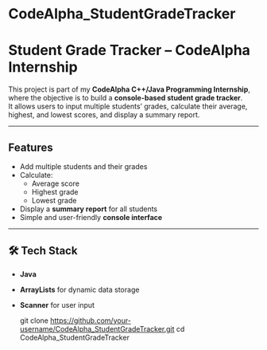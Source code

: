 # CodeAlpha_StudentGradeTracker
# Student Grade Tracker – CodeAlpha Internship

This project is part of my **CodeAlpha C++/Java Programming Internship**, where the objective is to build a **console-based student grade tracker**.  
It allows users to input multiple students’ grades, calculate their average, highest, and lowest scores, and display a summary report.

---

##  Features
- Add multiple students and their grades
- Calculate:
  -  Average score  
  -  Highest grade  
  -  Lowest grade
- Display a **summary report** for all students
- Simple and user-friendly **console interface**

---

## 🛠 Tech Stack
- **Java**
- **ArrayLists** for dynamic data storage
- **Scanner** for user input


   git clone https://github.com/your-username/CodeAlpha_StudentGradeTracker.git
   cd CodeAlpha_StudentGradeTracker
